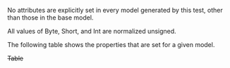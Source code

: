 No attributes are explicitly set in every model generated by this test, other than those in the base model.  

All values of Byte, Short, and Int are normalized unsigned.  
 
The following table shows the properties that are set for a given model.  

~~Table~~ 

